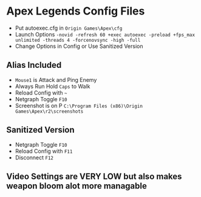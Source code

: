 # Apex Legends Config Files
* Put autoexec.cfg in `Origin Games\Apex\cfg`
* Launch Options `-novid -refresh 60 +exec autoexec -preload +fps_max unlimited -threads 4 -forcenovsync -high -full`
* Change Options in Config or Use Sanitized Version

## Alias Included
* `Mouse1` is Attack and Ping Enemy
* Always Run Hold `Caps` to Walk
* Reload Config with `~`
* Netgraph Toggle `F10`
* Screenshot is on P `C:\Program Files (x86)\Origin Games\Apex\r2\screenshots`

## Sanitized Version 
* Netgraph Toggle `F10`
* Reload Config with `F11`
* Disconnect `F12`

## Video Settings are VERY LOW but also makes weapon bloom alot more managable